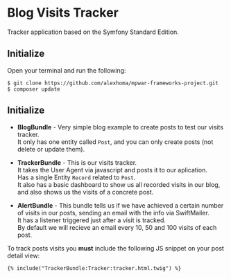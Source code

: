 Blog Visits Tracker
========================

Tracker application based on the Symfony Standard Edition.


Initialize
--------------

Open your terminal and run the following:

```
$ git clone https://github.com/alexhoma/mpwar-frameworks-project.git
$ composer update
```

Initialize
--------------
  * **BlogBundle** - Very simple blog example to create posts to test our visits tracker.<br>
  It only has one entity called `Post`,  and you can only create posts (not delete or update them).
    
  * **TrackerBundle** - This is our visits tracker.<br>
    It takes the User Agent via javascript and posts it to our aplication.<br>
    Has a single Entity `Record` related to `Post`.<br>
    It also has a basic dashboard to show us all recorded visits in our blog, and also shows us the visits of a concrete post.
    
  * **AlertBundle** - This bundle tells us if we have achieved a certain number of visits in our posts, sending an email with the info via SwiftMailer.<br>
  It has a listener triggered just after a visit is tracked.<br>
  By default we will recieve an email every 10, 50 and 100 visits of each post.
    
To track posts visits you **must** include the following JS snippet on your post detail view:

```
{% include("TrackerBundle:Tracker:tracker.html.twig") %}
```

